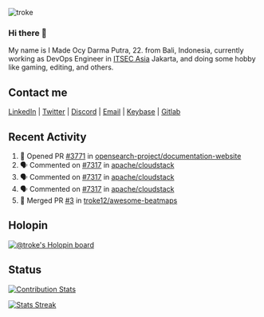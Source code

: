 ![troke](https://cardivo.vercel.app/api?name=I%20Made%20Ocy%20Darma%20Putra&description=Just%20pull-stack%20developer&fontColor=%23DCDCDC&image=https://avatars.githubusercontent.com/u/10250068?v=4&backgroundColor=%23B22222&pattern=topography&opacity=0.2)

### Hi there 👋

My name is I Made Ocy Darma Putra, 22. from Bali, Indonesia, currently working as DevOps Engineer in [ITSEC Asia](https://itsec.group) Jakarta, and doing some hobby like gaming, editing, and others.

## Contact me

[LinkedIn](https://linkedin.com/in/troke) | [Twitter](https://twitter.com/darma_ochi) | [Discord](https://link.troke.id/discord) | <a href="mailto:ochi@troke.id">Email</a> | [Keybase](https://keybase.io/troke) | [Gitlab](https://gitlab.com/troke12)

## Recent Activity

<!--START_SECTION:activity-->
1. 💪 Opened PR [#3771](https://github.com/opensearch-project/documentation-website/pull/3771) in [opensearch-project/documentation-website](https://github.com/opensearch-project/documentation-website)
2. 🗣 Commented on [#7317](https://github.com/apache/cloudstack/issues/7317) in [apache/cloudstack](https://github.com/apache/cloudstack)
3. 🗣 Commented on [#7317](https://github.com/apache/cloudstack/issues/7317) in [apache/cloudstack](https://github.com/apache/cloudstack)
4. 🗣 Commented on [#7317](https://github.com/apache/cloudstack/issues/7317) in [apache/cloudstack](https://github.com/apache/cloudstack)
5. 🎉 Merged PR [#3](https://github.com/troke12/awesome-beatmaps/pull/3) in [troke12/awesome-beatmaps](https://github.com/troke12/awesome-beatmaps)
<!--END_SECTION:activity-->

## Holopin

[![@troke's Holopin board](https://holopin.me/troke)](https://holopin.io/@troke)

## Status

[![Contribution Stats](https://github-contribution-stats.vercel.app/api/?username=troke12)](https://github.com/LordDashMe/github-contribution-stats/)

[![Stats Streak](https://github-readme-streak-stats.herokuapp.com/?user=troke12)](https://github.com/troke12/)
